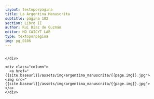 ```yaml
---
layout: textoporpagina
title: La Argentina Manuscrita
subtitle: página 102
section: Libro II
author: Rui Díaz de Guzmán
editor: HD CAICYT LAB
type: textoporpagina
img: pg_0106
---
```


<div class="row">
    <div class="column">


    </div>

    <div class="column">
      <a href="{{site.baseurl}}/assets/img/argentina_manuscrita/{{page.img}}.jpg"><img src="{{site.baseurl}}/assets/img/argentina_manuscrita/{{page.img}}.jpg"></a>
    </div>
</div>